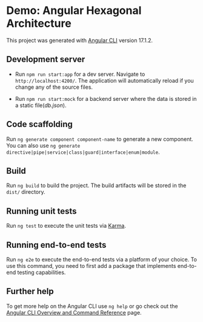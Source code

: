 # Demo: Angular Hexagonal Architecture

This project was generated with [Angular CLI](https://github.com/angular/angular-cli) version 17.1.2.

## Development server

- Run `npm run start:app` for a dev server. Navigate to `http://localhost:4200/`. The application will automatically reload if you change any of the source files.

- Run `npm run start:mock` for a backend server where the data is stored in a static file(*db.json*).

## Code scaffolding

Run `ng generate component component-name` to generate a new component. You can also use `ng generate directive|pipe|service|class|guard|interface|enum|module`.

## Build

Run `ng build` to build the project. The build artifacts will be stored in the `dist/` directory.

## Running unit tests

Run `ng test` to execute the unit tests via [Karma](https://karma-runner.github.io).

## Running end-to-end tests

Run `ng e2e` to execute the end-to-end tests via a platform of your choice. To use this command, you need to first add a package that implements end-to-end testing capabilities.

## Further help

To get more help on the Angular CLI use `ng help` or go check out the [Angular CLI Overview and Command Reference](https://angular.io/cli) page.

